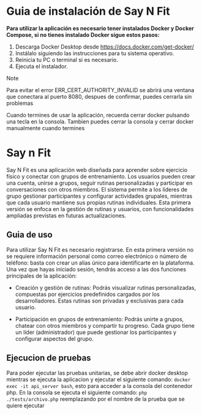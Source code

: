 # Guia de instalación de Say N Fit

**Para utilizar la aplicación es necesario tener instalados Docker y Docker Compose, si no tienes instalado Docker sigue estos pasos:**

1. Descarga Docker Desktop desde <https://docs.docker.com/get-docker/>
2. Instálalo siguiendo las instrucciones para tu sistema operativo.
3. Reinicia tu PC o terminal si es necesario.
4. Ejecuta el instalador.

> [!NOTE]
> Para evitar el error ERR_CERT_AUTHORITY_INVALID se abrirá una ventana que conectara al puerto 8080, despues de confirmar, puedes cerrarla sin problemas

Cuando termines de usar la aplicación, recuerda cerrar docker pulsando una tecla en la consola. Tambien puedes cerrar la consola y cerrar docker manualmente cuando termines

# Say n Fit
Say N Fit es una aplicación web diseñada para aprender sobre ejercicio físico y conectar con grupos de entrenamiento. Los usuarios pueden crear una cuenta, unirse a grupos, seguir rutinas personalizadas y participar en conversaciones con otros miembros. El sistema permite a los líderes de grupo gestionar participantes y configurar actividades grupales, mientras que cada usuario mantiene sus propias rutinas individuales.
Esta primera versión se enfoca en la gestión de rutinas y usuarios, con funcionalidades ampliadas previstas en futuras actualizaciones.

## Guia de uso

Para utilizar Say N Fit es necesario registrarse. En esta primera versión no se requiere información personal como correo electrónico o número de teléfono: basta con crear un alias único para identificarte en la plataforma.
Una vez que hayas iniciado sesión, tendrás acceso a las dos funciones principales de la aplicación:
- Creación y gestión de rutinas: Podrás visualizar rutinas personalizadas, compuestas por ejercicios predefinidos cargados por los desarrolladores. Estas rutinas son privadas y exclusivas para cada usuario.

- Participación en grupos de entrenamiento: Podrás unirte a grupos, chatear con otros miembros y compartir tu progreso. Cada grupo tiene un líder (administrador) que puede gestionar los participantes y configurar aspectos del grupo.


## Ejecucion de pruebas

Para poder ejecutar las pruebas unitarias, se debe abrir docker desktop mientras se ejecuta la aplicacion y ejecutar el siguiente comando: `docker exec -it api_server bash`, esto para acceder a la consola del contenedor php. En la consola se ejecuta el siguiente comando: `php ./tests/archivo.php` reemplazando por el nombre de la prueba que se quiere ejecutar
